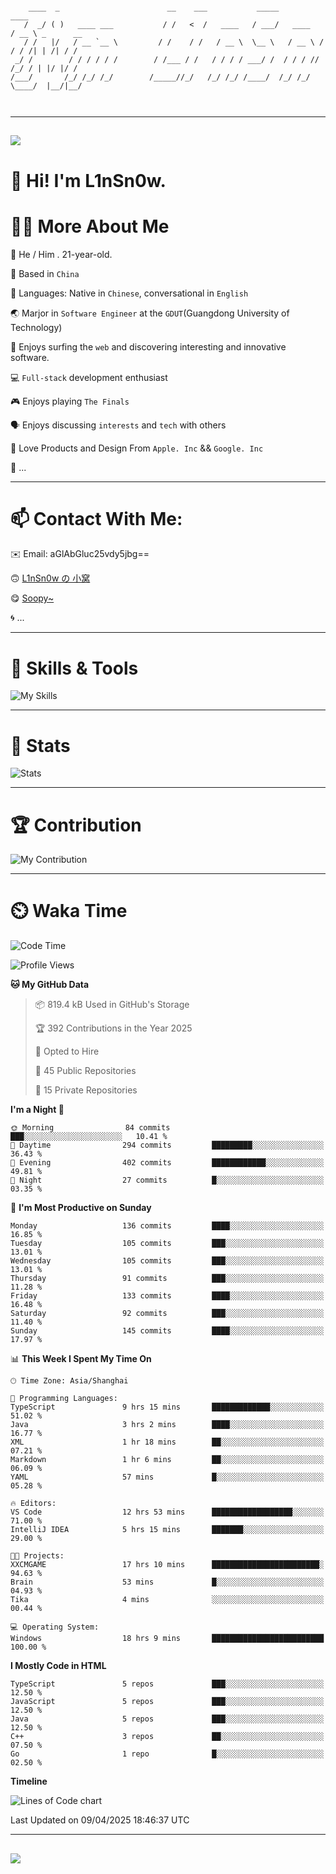 ```

    ____  _                        __    ___           _____           ____           
   /  _/ ( )   ____ ___           / /   <  /   ____   / ___/   ____   / __ \ _      __
   / /   |/   / __ `__ \         / /    / /   / __ \  \__ \   / __ \ / / / /| | /| / /
 _/ /        / / / / / /        / /___ / /   / / / / ___/ /  / / / // /_/ / | |/ |/ / 
/___/       /_/ /_/ /_/        /_____//_/   /_/ /_/ /____/  /_/ /_/ \____/  |__/|__/  
                                                                                      
                                          

```

---

##
![](https://raw.githubusercontent.com/lin-snow/lin-snow/output/github-contribution-grid-snake-dark.svg)

# 👋 Hi! I'm L1nSn0w.

# 👨‍💻 More About Me

🤠 He / Him . 21-year-old.

🎈 Based in `China`
  
🤔 Languages: Native in `Chinese`, conversational in `English`

🌏 Marjor in `Software Engineer` at the `GDUT`(Guangdong University of Technology)

🛟 Enjoys surfing the `web` and discovering interesting and innovative software.

💻 `Full-stack` development enthusiast

🎮 Enjoys playing `The Finals`

🗣️ Enjoys discussing `interests` and `tech` with others

👾 Love Products and Design From `Apple. Inc` && `Google. Inc`  

🤪 ...

---

# 📫 Contact With Me:

✉️ Email: aGlAbGluc25vdy5jbg==

🙃 [L1nSn0w の 小窝](https://linsnow.cn)

😋 [Soopy~](https://soopy.cn)

🌀 ...

---

# 🔮 Skills & Tools

![My Skills](/assets/skillicons.svg)

---

# 🍟 Stats

![Stats](https://github-profile-trophy.vercel.app/?username=lin-snow&theme=nord&no-frame=true&column=9)

<!-- <div style="text-align: center;">
    <a href="https://github.com/lin-snow">
        <img align="center" src="https://githubstat.linsnow.cn/api/top-langs/?username=lin-snow&layout=donut&langs_count=8" />
    </a>
    <a href="https://github.com/lin-snow">
        <img align="center" src="https://githubstat.linsnow.cn/api?username=lin-snow&count_private=true&show_icons=true&theme=default&show=reviews,discussions_started,discussions_answered,prs_merged,prs_merged_percentage" />
    </a>
</div> -->

---

# 🏆 Contribution

![My Contribution](https://activitygraph.linsnow.cn/graph?username=lin-snow&theme=github-compact&days=30)

---

# ⏲️ Waka Time

<!--START_SECTION:waka-->
![Code Time](http://img.shields.io/badge/Code%20Time-619%20hrs%2057%20mins-blue)

![Profile Views](http://img.shields.io/badge/Profile%20Views-3-blue)

**🐱 My GitHub Data** 

> 📦 819.4 kB Used in GitHub's Storage 
 > 
> 🏆 392 Contributions in the Year 2025
 > 
> 💼 Opted to Hire
 > 
> 📜 45 Public Repositories 
 > 
> 🔑 15 Private Repositories 
 > 
**I'm a Night 🦉** 

```text
🌞 Morning                84 commits          ███░░░░░░░░░░░░░░░░░░░░░░   10.41 % 
🌆 Daytime                294 commits         █████████░░░░░░░░░░░░░░░░   36.43 % 
🌃 Evening                402 commits         ████████████░░░░░░░░░░░░░   49.81 % 
🌙 Night                  27 commits          █░░░░░░░░░░░░░░░░░░░░░░░░   03.35 % 
```
📅 **I'm Most Productive on Sunday** 

```text
Monday                   136 commits         ████░░░░░░░░░░░░░░░░░░░░░   16.85 % 
Tuesday                  105 commits         ███░░░░░░░░░░░░░░░░░░░░░░   13.01 % 
Wednesday                105 commits         ███░░░░░░░░░░░░░░░░░░░░░░   13.01 % 
Thursday                 91 commits          ███░░░░░░░░░░░░░░░░░░░░░░   11.28 % 
Friday                   133 commits         ████░░░░░░░░░░░░░░░░░░░░░   16.48 % 
Saturday                 92 commits          ███░░░░░░░░░░░░░░░░░░░░░░   11.40 % 
Sunday                   145 commits         ████░░░░░░░░░░░░░░░░░░░░░   17.97 % 
```


📊 **This Week I Spent My Time On** 

```text
🕑︎ Time Zone: Asia/Shanghai

💬 Programming Languages: 
TypeScript               9 hrs 15 mins       █████████████░░░░░░░░░░░░   51.02 % 
Java                     3 hrs 2 mins        ████░░░░░░░░░░░░░░░░░░░░░   16.77 % 
XML                      1 hr 18 mins        ██░░░░░░░░░░░░░░░░░░░░░░░   07.21 % 
Markdown                 1 hr 6 mins         ██░░░░░░░░░░░░░░░░░░░░░░░   06.09 % 
YAML                     57 mins             █░░░░░░░░░░░░░░░░░░░░░░░░   05.28 % 

🔥 Editors: 
VS Code                  12 hrs 53 mins      ██████████████████░░░░░░░   71.00 % 
IntelliJ IDEA            5 hrs 15 mins       ███████░░░░░░░░░░░░░░░░░░   29.00 % 

🐱‍💻 Projects: 
XXCMGAME                 17 hrs 10 mins      ████████████████████████░   94.63 % 
Brain                    53 mins             █░░░░░░░░░░░░░░░░░░░░░░░░   04.93 % 
Tika                     4 mins              ░░░░░░░░░░░░░░░░░░░░░░░░░   00.44 % 

💻 Operating System: 
Windows                  18 hrs 9 mins       █████████████████████████   100.00 % 
```

**I Mostly Code in HTML** 

```text
TypeScript               5 repos             ███░░░░░░░░░░░░░░░░░░░░░░   12.50 % 
JavaScript               5 repos             ███░░░░░░░░░░░░░░░░░░░░░░   12.50 % 
Java                     5 repos             ███░░░░░░░░░░░░░░░░░░░░░░   12.50 % 
C++                      3 repos             ██░░░░░░░░░░░░░░░░░░░░░░░   07.50 % 
Go                       1 repo              █░░░░░░░░░░░░░░░░░░░░░░░░   02.50 % 
```



**Timeline**

![Lines of Code chart](https://raw.githubusercontent.com/lin-snow/lin-snow/main/assets/bar_graph.png)


 Last Updated on 09/04/2025 18:46:37 UTC
<!--END_SECTION:waka-->



---
##
![](./profile-3d-contrib/profile-night-rainbow.svg)
